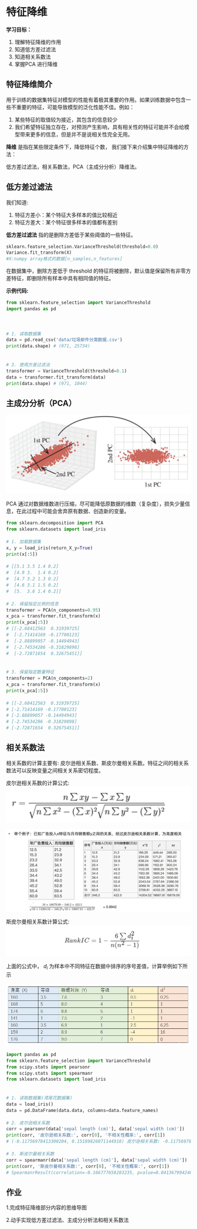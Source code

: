 # 特征降维

**学习目标：**

1. 理解特征降维的作用
2. 知道低方差过滤法
3. 知道相关系数法
4. 掌握PCA 进行降维

## 特征降维简介

用于训练的数据集特征对模型的性能有着极其重要的作用。如果训练数据中包含一些不重要的特征，可能导致模型的泛化性能不佳。例如：

1.  某些特征的取值较为接近，其包含的信息较少
2.  我们希望特征独立存在，对预测产生影响，具有相关性的特征可能并不会给模型带来更多的信息，但是并不是说相关性完全无用。

**降维** 是指在某些限定条件下，降低特征个数， 我们接下来介绍集中特征降维的方法：

低方差过滤法，相关系数法，PCA（主成分分析）降维法。


## 低方差过滤法

我们知道:

1. 特征方差小：某个特征大多样本的值比较相近
2. 特征方差大：某个特征很多样本的值都有差别

**低方差过滤法** 指的是删除方差低于某些阈值的一些特征。

```python
sklearn.feature_selection.VarianceThreshold(threshold=0.0)
Variance.fit_transform(X)
#X:numpy array格式的数据[n_samples,n_features]
```

在数据集中，删除方差低于 threshold 的特征将被删除，默认值是保留所有非零方差特征，即删除所有样本中具有相同值的特征。

**示例代码:**

```python
from sklearn.feature_selection import VarianceThreshold
import pandas as pd



# 1. 读取数据集
data = pd.read_csv('data/垃圾邮件分类数据.csv')
print(data.shape) # (971, 25734)


# 3. 使用方差过滤法
transformer = VarianceThreshold(threshold=0.1)
data = transformer.fit_transform(data)
print(data.shape) # (971, 1044)
```

## 主成分分析（PCA）


<img src="./images/16.png" />

PCA 通过对数据维数进行压缩，尽可能降低原数据的维数（复杂度），损失少量信息，在此过程中可能会舍弃原有数据、创造新的变量。

```python
from sklearn.decomposition import PCA
from sklearn.datasets import load_iris

# 1. 加载数据集
x, y = load_iris(return_X_y=True)
print(x[:5])

# [[5.1 3.5 1.4 0.2]
#  [4.9 3.  1.4 0.2]
#  [4.7 3.2 1.3 0.2]
#  [4.6 3.1 1.5 0.2]
#  [5.  3.6 1.4 0.2]]

# 2. 保留指定比例的信息
transformer = PCA(n_components=0.95)
x_pca = transformer.fit_transform(x)
print(x_pca[:5])
# [[-2.68412563  0.31939725]
#  [-2.71414169 -0.17700123]
#  [-2.88899057 -0.14494943]
#  [-2.74534286 -0.31829898]
#  [-2.72871654  0.32675451]]


# 3. 保留指定数量特征
transformer = PCA(n_components=2)
x_pca = transformer.fit_transform(x)
print(x_pca[:5])

# [[-2.68412563  0.31939725]
# [-2.71414169 -0.17700123]
# [-2.88899057 -0.14494943]
# [-2.74534286 -0.31829898]
# [-2.72871654  0.32675451]]
```





##  相关系数法

相关系数的计算主要有: 皮尔逊相关系数、斯皮尔曼相关系数。特征之间的相关系数法可以反映变量之间相关关系密切程度。

皮尔逊相关系数的计算公式:
<img src="./images/14.png" />

![image-20230907000332670](./images/image-20230907000332670.png)



斯皮尔曼相关系数计算公式:
<img src="./images/15.png" />

上面的公式中， $d_i$ 为样本中不同特征在数据中排序的序号差值，计算举例如下所示

<img src="./images/spm.png" />

```python
import pandas as pd
from sklearn.feature_selection import VarianceThreshold
from scipy.stats import pearsonr
from scipy.stats import spearmanr
from sklearn.datasets import load_iris


# 1. 读取数据集(鸢尾花数据集)
data = load_iris()
data = pd.DataFrame(data.data, columns=data.feature_names)

# 2. 皮尔逊相关系数
corr = pearsonr(data['sepal length (cm)'], data['sepal width (cm)'])
print(corr, '皮尔逊相关系数:', corr[0], '不相关性概率:', corr[1])
# (-0.11756978413300204, 0.15189826071144918) 皮尔逊相关系数: -0.11756978413300204 不相关性概率: 0.15189826071144918

# 3. 斯皮尔曼相关系数
corr = spearmanr(data['sepal length (cm)'], data['sepal width (cm)'])
print(corr, '斯皮尔曼相关系数:', corr[0], '不相关性概率:', corr[1])
# SpearmanrResult(correlation=-0.166777658283235, pvalue=0.04136799424884587) 斯皮尔曼相关系数: -0.166777658283235 不相关性概率: 0.04136799424884587


```

## 作业

1.完成特征降维部分内容的思维导图



2.动手实现低方差过滤法、主成分分析法和相关系数法

